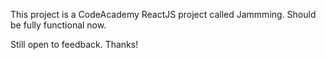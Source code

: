 This project is a CodeAcademy ReactJS project called Jammming. Should be fully functional now.

Still open to feedback. Thanks!
